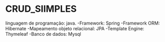 # CRUD_SIIMPLES
linguagem de programação: java.
-Framework: Spring 
-Framework ORM: Hibernate 
-Mapeamento objeto relacional: JPA 
-Template Engine: Thymeleaf 
-Banco de dados: Mysql
